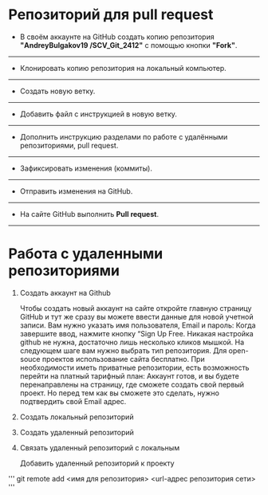 # Репозиторий для **pull request**
* В своём аккаунте на GitHub создать копию репозитория **"AndreyBulgakov19
/SCV_Git_2412"** с помощью кнопки **"Fork"**.
---
* Клонировать копию репозитория на локальный компьютер.
---
* Создать новую ветку.
---
* Добавить файл с инструкцией в новую ветку.
---
* Дополнить инструкцию разделами по работе с удалёнными репозиториями, pull request.
---
* Зафиксировать изменения (коммиты).
---
* Отправить изменения на GitHub.
---
* На сайте GitHub выполнить **Pull request**.
---
# Работа с удаленными репозиториями 
1. Создать аккаунт на Github

   Чтобы создать новый аккаунт на сайте откройте главную страницу GitHub и тут же сразу вы можете ввести данные для новой учетной записи. Вам нужно указать имя пользователя, Email и пароль: Когда завершите ввод, нажмите кнопку “Sign Up Free. Никакая настройка github не нужна, достаточно лишь несколько кликов мышкой. На следующем шаге вам нужно выбрать тип репозитория. Для open-souce проектов использование сайта бесплатно. При необходимости иметь приватные репозитории, есть возможность перейти на платный тарифный план: Аккаунт готов, и вы будете перенаправлены на страницу, где сможете создать свой первый проект. Но перед тем как вы сможете это сделать, нужно подтвердить свой Email адрес.
2. Создать локальный репозиторий
3. Создать удаленный репозиторий 
4. Связать удаленный репозиторий с локальным
 
   Добавить удаленный репозиторий к проекту

'''
git remote add <имя для репозитория> <url-адрес репозитория сети>
'''
